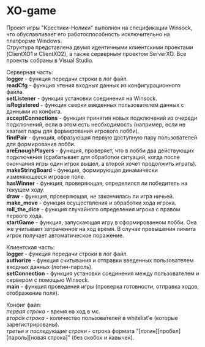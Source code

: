 # XO-game  
Проект игры "Крестики-Нолики" выполнен на спецификации Winsock, что обуславливает его работоспособность исключительно на платформе Windows.  
Структура представлена двумя идентичными клиентскими проектами (ClientXO1 и ClientXO2), а также серверным проектом ServerXO. Все проекты собраны в Visual Studio.  
  
  
Серверная часть:  
**logger** - функция передачи строки в лог файл.  
**readCfg** - функция чтения входных данных из конфигурационного файла.  
**setListener** - функция установки соединения на Winsock.  
**isRegistered** - функция сверки введенных пользователем данных с данными из конфига.  
**acceptConnections** - функция принятия новых подключений из очереди подключений, если в этом есть необходимость (например, если не хватает пары для формирования игрового лобби).  
**findPair** - функция, образующая первую доступную пару пользователей для формирования лобби.  
**areEnoughPlayers** - функция, проверяет, что в лобби два действующих подключения (срабатывает для обработки ситуаций, когда после окончания игры один игрок вышел, а второй хочет продолжить играть).  
**makeStringBoard** - функция, формирующая динамически изменяющееся игровое поле.  
**hasWinner** - функция, проверяющая, определился ли победитель на текущем ходу.  
**draw** - функция, проверяющая, не закончилась ли игра ничьей.  
**make_move** - функция осуществления и обработки хода игрока.  
**roll_the_dice** - функция случайного определения игрока с правом первого хода.  
**startGame** - функция, запускающая игру в сформированном лобби. Она же учитывает затраченное на ход время. В случае превышения лимита игрок получает автоматическое поражение.  
  
  
Клиентская часть:  
**logger** - функция передачи строки в лог файл.  
**authorize** - функция считывания и отправки введенных пользователем входных данных (логин-пароль).  
**setConnection** - функция установки соединения между пользователем и сервером с помощью Winsock.  
**main** - функция проведения игры (проверка готовности, отправка ходов, отображение поля).  
  
  
Конфиг файл:  
_первая строка_ - время на ход в мс.  
_вторая строка_ - количество пользователей в whitelist'e (которые зарегистрированы).  
_третья и последующие строки_ - строка формата "[логин][пробел][пароль][новая строка]" (без скобок и кавычек).  
